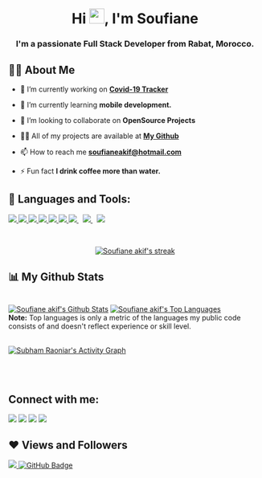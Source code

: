 <h1 align="center">Hi <img src="https://raw.githubusercontent.com/MartinHeinz/MartinHeinz/master/wave.gif" width="30px">, I'm Soufiane</h1>
<h3 align="center">I'm a passionate Full Stack Developer from Rabat, Morocco.</h3>


## 🙋‍♂️ About Me

- 🔭 I’m currently working on **[Covid-19 Tracker](https://covid-19-tracker-e4bda.web.app/)**

- 🌱 I’m currently learning **mobile development.**

- 👯 I’m looking to collaborate on **OpenSource Projects**

- 👨‍💻 All of my projects are available at **[My Github](https://github.com/Soufianeakif)**

- 📫 How to reach me **soufianeakif@hotmail.com**

- ⚡ Fun fact **I drink coffee more than water.**

## 🚀 Languages and Tools:

<p align="left"> 
    <a href="https://www.java.com" target="_blank"> <img src="https://img.icons8.com/color/48/000000/java-coffee-cup-logo.png"/> </a>
    <a href="https://developer.mozilla.org/en-US/docs/Web/JavaScript" target="_blank"> <img src="https://img.icons8.com/color/48/000000/javascript.png"/> </a> 
    <a href="https://www.w3.org/html/" target="_blank"> <img src="https://img.icons8.com/color/48/000000/html-5.png"/> </a> 
    <a href="https://www.w3schools.com/css/" target="_blank"> <img src="https://img.icons8.com/color/48/000000/css3.png"/> </a> 
    <a href="https://getbootstrap.com" target="_blank"> <img src="https://img.icons8.com/color/48/000000/bootstrap.png"/> </a> 
    <a href="https://www.python.org" target="_blank"> <img src="https://img.icons8.com/color/48/000000/python.png"/> </a> 
    <a style="padding-right:8px;" href="https://www.mysql.com/" target="_blank"> <img src="https://img.icons8.com/fluent/50/000000/mysql-logo.png"/> </a>
    <a style="padding-right:8px;" href="https://docs.microsoft.com/en-us/dotnet/csharp/" target="_blank"> <img src="https://img.icons8.com/color/48/000000/c-sharp-logo-2.png"/> </a>
    <a style="padding-right:8px;" href="https://docs.microsoft.com/en-us/dotnet/csharp/" target="_blank"> <img src="![image](https://user-images.githubusercontent.com/75849464/155255486-52bb51b9-5908-41af-abae-ea194a0b46c7.png)"/></a>
</p>

<!-- [![React Badge](https://img.shields.io/badge/-React-61DBFB?style=for-the-badge&labelColor=black&logo=react&logoColor=61DBFB)](#)  [![Javascript Badge](https://img.shields.io/badge/-Javascript-F0DB4F?style=for-the-badge&labelColor=black&logo=javascript&logoColor=F0DB4F)](#) [![Typescript Badge](https://img.shields.io/badge/-Typescript-007acc?style=for-the-badge&labelColor=black&logo=typescript&logoColor=007acc)](#) [![Nodejs Badge](https://img.shields.io/badge/-Nodejs-3C873A?style=for-the-badge&labelColor=black&logo=node.js&logoColor=3C873A)](#) [![GraphQL Badge](https://img.shields.io/badge/-GraphQl-e535ab?style=for-the-badge&labelColor=black&logo=node.js&logoColor=e535ab)](#) -->
<br/>

<p align="center">
    <a href="https://github.com/Soufianeakif/github-readme-streak-stats">
        <img title="🔥 Get streak stats for your profile at git.io/streak-stats" alt="Soufiane akif's streak" src="https://github-readme-streak-stats.herokuapp.com/?user=Soufianeakif&theme=black-ice&hide_border=true&stroke=0000&background=060A0CD0"/>
    </a>
</p>

## 📊 My Github Stats

  <br/>
    <a href="https://github.com/Soufianeakif/github-readme-stats"><img alt="Soufiane akif's Github Stats" src="https://github-readme-stats.vercel.app/api?username=Soufianeakif&show_icons=true&count_private=true&theme=react&hide_border=true&bg_color=0D1117" /></a>
  <a href="https://github.com/Soufianeakif/github-readme-stats"><img alt="Soufiane akif's Top Languages" src="https://github-readme-stats.vercel.app/api/top-langs/?username=Soufianeakif&langs_count=8&count_private=true&layout=compact&theme=react&hide_border=true&bg_color=0D1117" /></a>
  <br/>
  <b>Note:</b> Top languages is only a metric of the languages my public code consists of and doesn't reflect experience or skill level.


<br/>
<br/>

<a href="https://github.com/SubhamRaoniar28/github-readme-activity-graph"><img alt="Subham Raoniar's Activity Graph" src="https://activity-graph.herokuapp.com/graph?username=SubhamRaoniar28&bg_color=0D1117&color=5BCDEC&line=5BCDEC&point=FFFFFF&hide_border=true" /></a>

<br/>
<br/>

## Connect with me:
<p align="left">

<a href = "https://www.linkedin.com/in/soufiane-akif/"><img src="https://img.icons8.com/fluent/48/000000/linkedin.png"/></a>
<a href = "https://twitter.com/soufiane__akif"><img src="https://img.icons8.com/fluent/48/000000/twitter.png"/></a>
<a href = "https://www.instagram.com/soufiane__akif/"><img src="https://img.icons8.com/fluent/48/000000/instagram-new.png"/></a>
<a href = "https://www.youtube.com/channel/UCj6g7aj6IhLimaZU-bDwwuA"><img src="https://img.icons8.com/color/48/000000/youtube-play.png"/></a>

</p>

## ❤ Views and Followers
<a href="https://github.com/Meghna-DAS/github-profile-views-counter">
    <img src="https://komarev.com/ghpvc/?username=Soufianeakif">
</a>
<a href="https://github.com/Soufianeakif?tab=followers?tab=followers"><img src="https://img.shields.io/github/followers/Soufianeakif?label=Followers&style=social" alt="GitHub Badge"></a>
<!---
Soufianeakif/Soufianeakif is a ✨ special ✨ repository because its `README.md` (this file) appears on your GitHub profile.
You can click the Preview link to take a look at your changes.
--->
